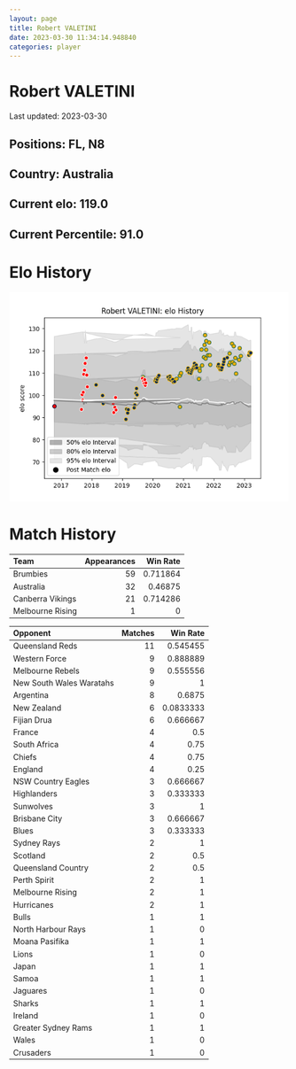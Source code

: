 ```yaml
---  
layout: page  
title: Robert VALETINI  
date: 2023-03-30 11:34:14.948840  
categories: player  
---
```

# Robert VALETINI


Last updated: 2023-03-30
## Positions: FL, N8

## Country: Australia

## Current elo: 119.0

## Current Percentile: 91.0

# Elo History


![elo history](history_RobertVALETINI.png)
# Match History


| Team             |   Appearances |   Win Rate |
|:-----------------|--------------:|-----------:|
| Brumbies         |            59 |   0.711864 |
| Australia        |            32 |   0.46875  |
| Canberra Vikings |            21 |   0.714286 |
| Melbourne Rising |             1 |   0        |

| Opponent                 |   Matches |   Win Rate |
|:-------------------------|----------:|-----------:|
| Queensland Reds          |        11 |  0.545455  |
| Western Force            |         9 |  0.888889  |
| Melbourne Rebels         |         9 |  0.555556  |
| New South Wales Waratahs |         9 |  1         |
| Argentina                |         8 |  0.6875    |
| New Zealand              |         6 |  0.0833333 |
| Fijian Drua              |         6 |  0.666667  |
| France                   |         4 |  0.5       |
| South Africa             |         4 |  0.75      |
| Chiefs                   |         4 |  0.75      |
| England                  |         4 |  0.25      |
| NSW Country Eagles       |         3 |  0.666667  |
| Highlanders              |         3 |  0.333333  |
| Sunwolves                |         3 |  1         |
| Brisbane City            |         3 |  0.666667  |
| Blues                    |         3 |  0.333333  |
| Sydney Rays              |         2 |  1         |
| Scotland                 |         2 |  0.5       |
| Queensland Country       |         2 |  0.5       |
| Perth Spirit             |         2 |  1         |
| Melbourne Rising         |         2 |  1         |
| Hurricanes               |         2 |  1         |
| Bulls                    |         1 |  1         |
| North Harbour Rays       |         1 |  0         |
| Moana Pasifika           |         1 |  1         |
| Lions                    |         1 |  0         |
| Japan                    |         1 |  1         |
| Samoa                    |         1 |  1         |
| Jaguares                 |         1 |  0         |
| Sharks                   |         1 |  1         |
| Ireland                  |         1 |  0         |
| Greater Sydney Rams      |         1 |  1         |
| Wales                    |         1 |  0         |
| Crusaders                |         1 |  0         |